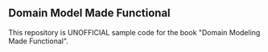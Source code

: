 ## Domain Model Made Functional

This repository is UNOFFICIAL sample code for the book "Domain Modeling Made Functional".
